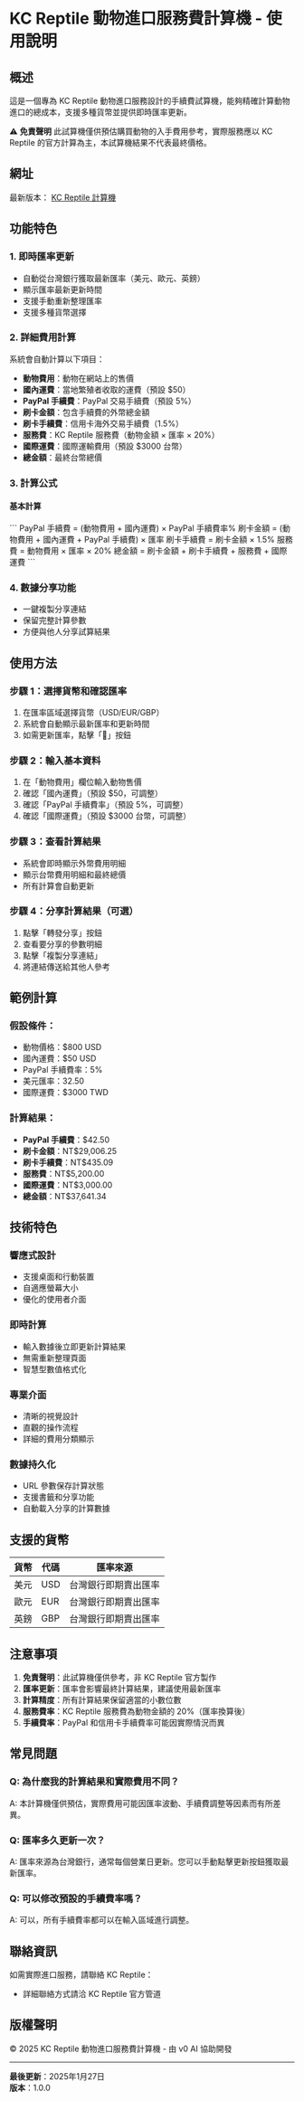 # KC Reptile 動物進口服務費計算機 - 使用說明

## 概述
這是一個專為 KC Reptile 動物進口服務設計的手續費試算機，能夠精確計算動物進口的總成本，支援多種貨幣並提供即時匯率更新。

⚠️ **免責聲明** 此試算機僅供預估購買動物的入手費用參考，實際服務應以 KC Reptile 的官方計算為主，本試算機結果不代表最終價格。

## 網址
最新版本： [KC Reptile 計算機](https://kc-reptile-calculator.vercel.app/)

## 功能特色

### 1. 即時匯率更新
- 自動從台灣銀行獲取最新匯率（美元、歐元、英鎊）
- 顯示匯率最新更新時間
- 支援手動重新整理匯率
- 支援多種貨幣選擇

### 2. 詳細費用計算
系統會自動計算以下項目：

- **動物費用**：動物在網站上的售價
- **國內運費**：當地繁殖者收取的運費（預設 $50）
- **PayPal 手續費**：PayPal 交易手續費（預設 5%）
- **刷卡金額**：包含手續費的外幣總金額
- **刷卡手續費**：信用卡海外交易手續費（1.5%）
- **服務費**：KC Reptile 服務費（動物金額 × 匯率 × 20%）
- **國際運費**：國際運輸費用（預設 $3000 台幣）
- **總金額**：最終台幣總價

### 3. 計算公式

#### 基本計算
\`\`\`
PayPal 手續費 = (動物費用 + 國內運費) × PayPal 手續費率%
刷卡金額 = (動物費用 + 國內運費 + PayPal 手續費) × 匯率
刷卡手續費 = 刷卡金額 × 1.5%
服務費 = 動物費用 × 匯率 × 20%
總金額 = 刷卡金額 + 刷卡手續費 + 服務費 + 國際運費
\`\`\`

### 4. 數據分享功能
- 一鍵複製分享連結
- 保留完整計算參數
- 方便與他人分享試算結果

## 使用方法

### 步驟 1：選擇貨幣和確認匯率
1. 在匯率區域選擇貨幣（USD/EUR/GBP）
2. 系統會自動顯示最新匯率和更新時間
3. 如需更新匯率，點擊「🔄」按鈕

### 步驟 2：輸入基本資料
1. 在「動物費用」欄位輸入動物售價
2. 確認「國內運費」（預設 $50，可調整）
3. 確認「PayPal 手續費率」（預設 5%，可調整）
4. 確認「國際運費」（預設 $3000 台幣，可調整）

### 步驟 3：查看計算結果
- 系統會即時顯示外幣費用明細
- 顯示台幣費用明細和最終總價
- 所有計算會自動更新

### 步驟 4：分享計算結果（可選）
1. 點擊「轉發分享」按鈕
2. 查看要分享的參數明細
3. 點擊「複製分享連結」
4. 將連結傳送給其他人參考

## 範例計算

### 假設條件：
- 動物價格：$800 USD
- 國內運費：$50 USD
- PayPal 手續費率：5%
- 美元匯率：32.50
- 國際運費：$3000 TWD

### 計算結果：
- **PayPal 手續費**：$42.50
- **刷卡金額**：NT$29,006.25
- **刷卡手續費**：NT$435.09
- **服務費**：NT$5,200.00
- **國際運費**：NT$3,000.00
- **總金額**：NT$37,641.34

## 技術特色

### 響應式設計
- 支援桌面和行動裝置
- 自適應螢幕大小
- 優化的使用者介面

### 即時計算
- 輸入數據後立即更新計算結果
- 無需重新整理頁面
- 智慧型數值格式化

### 專業介面
- 清晰的視覺設計
- 直觀的操作流程
- 詳細的費用分類顯示

### 數據持久化
- URL 參數保存計算狀態
- 支援書籤和分享功能
- 自動載入分享的計算數據

## 支援的貨幣

| 貨幣 | 代碼 | 匯率來源 |
|------|------|----------|
| 美元 | USD | 台灣銀行即期賣出匯率 |
| 歐元 | EUR | 台灣銀行即期賣出匯率 |
| 英鎊 | GBP | 台灣銀行即期賣出匯率 |

## 注意事項

1. **免責聲明**：此試算機僅供參考，非 KC Reptile 官方製作
2. **匯率更新**：匯率會影響最終計算結果，建議使用最新匯率
3. **計算精度**：所有計算結果保留適當的小數位數
4. **服務費率**：KC Reptile 服務費為動物金額的 20%（匯率換算後）
5. **手續費率**：PayPal 和信用卡手續費率可能因實際情況而異

## 常見問題

### Q: 為什麼我的計算結果和實際費用不同？
A: 本計算機僅供預估，實際費用可能因匯率波動、手續費調整等因素而有所差異。

### Q: 匯率多久更新一次？
A: 匯率來源為台灣銀行，通常每個營業日更新。您可以手動點擊更新按鈕獲取最新匯率。

### Q: 可以修改預設的手續費率嗎？
A: 可以，所有手續費率都可以在輸入區域進行調整。

## 聯絡資訊
如需實際進口服務，請聯絡 KC Reptile：
- 詳細聯絡方式請洽 KC Reptile 官方管道

## 版權聲明
© 2025 KC Reptile 動物進口服務費計算機 - 由 v0 AI 協助開發

---

**最後更新**：2025年1月27日  
**版本**：1.0.0
